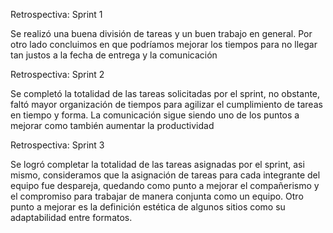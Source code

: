Retrospectiva: Sprint 1

Se realizó una buena división de tareas y un buen trabajo en general. Por otro lado concluimos en que podríamos mejorar los tiempos para no llegar tan justos a la fecha de entrega y la comunicación

Retrospectiva: Sprint 2

Se completó la totalidad de las tareas solicitadas por el sprint, no obstante, faltó mayor organización de tiempos para agilizar el cumplimiento de tareas en tiempo y forma. La comunicación sigue siendo uno de los puntos a mejorar como también aumentar la productividad

Retrospectiva: Sprint 3

Se logró completar la totalidad de las tareas asignadas por el sprint, asi mismo, consideramos que la asignación de tareas para cada integrante del equipo fue despareja, quedando como punto a mejorar el compañerismo y el compromiso para trabajar de manera conjunta como un equipo. 
Otro punto a mejorar es la definición estética de algunos sitios como su adaptabilidad entre formatos.
